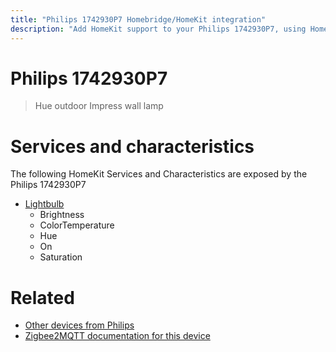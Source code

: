 ```yaml
---
title: "Philips 1742930P7 Homebridge/HomeKit integration"
description: "Add HomeKit support to your Philips 1742930P7, using Homebridge, Zigbee2MQTT and homebridge-z2m."
---
```

<!---
This file has been GENERATED using src/docgen/docgen.ts
DO NOT EDIT THIS FILE MANUALLY!
-->
# Philips 1742930P7
> Hue outdoor Impress wall lamp


# Services and characteristics
The following HomeKit Services and Characteristics are exposed by
the Philips 1742930P7

* [Lightbulb](../../light.md)
  * Brightness
  * ColorTemperature
  * Hue
  * On
  * Saturation


# Related
* [Other devices from Philips](../index.md#philips)
* [Zigbee2MQTT documentation for this device](https://www.zigbee2mqtt.io/devices/1742930P7.html)